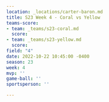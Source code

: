 ```yaml
---
location: _locations/carter-baron.md
title: S23 Week 4 - Coral vs Yellow
teams-score:
- team: _teams/s23-coral.md
  score: 
- team: _teams/s23-yellow.md
  score: 
field: "4"
date: 2022-10-22 10:45:00 -0400
season: 23
week: 4
mvp: ''
game-ball: ''
sportsperson: ''

---
```

